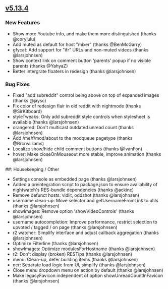 ## [v5.13.4](https://github.com/honestbleeps/Reddit-Enhancement-Suite/releases/v5.13.4)

### New Features

- Show more Youtube info, and make them more distinguished (thanks @corylulu)
- Add muted as default for host "mixer" (thanks @BenMcGarry)
- gfycat: Add support for "ifr" URLs and non-muted videos (thanks @larsjohnsen)
- Show context link on comment button 'parents' popup if no visible parents (thanks @YahyaZ)
- Better intergrate floaters in redesign (thanks @larsjohnsen)

### Bug Fixes

- Fixed "add subreddit" control being above on top of expanded images (thanks @jaysc)
- Fix color of redesign flair in old reddit with nightmode (thanks @SirKitboard)
- styleTweaks: Only add subreddit style controls when stylesheet is available (thanks @larsjohnsen)
- orangered: Don't multicast outdated unread count (thanks @larsjohnsen)
- Add /me/f/mod/about to the modqueue pagetype (thanks @Brcrwilliams)
- Localize show/hide child comment buttons (thanks @IvanFon)
- hover: Make closeOnMouseout more stable, improve animation (thanks @larsjohnsen)

##: Housekeeping / Other

- Settings console as embedded page (thanks @larsjohnsen)
- Added a preintegration script to package.json to ensure availability of nightwatch's RES-bundle dependencies (thanks @ackinc)
- Remove defunct hosts: vidlit, oddshot (thanks @larsjohnsen)
- username clean-up: Move selector and getUsernameFromLink to utils (thanks @larsjohnsen)
- showImages: Remove option 'showVideoControls' (thanks @larsjohnsen)
- username autocompletion: Improve performance, restrict selection to upvoted / tagged / on page (thanks @larsjohnsen)
- r2 watcher: Simplify interface and adjust callback aggregation (thanks @larsjohnsen)
- Optimize Filterline (thanks @larsjohnsen)
- showImages: Optimize modulesForHostname (thanks @larsjohnsen)
- r2: Don't display (broken) RESTips (thanks @larsjohnsen)
- menu: Clean-up, defer building items (thanks @larsjohnsen)
- ner: Separate load logic from UI, simplify (thanks @larsjohnsen)
- Close menu dropdown menu on action by default (thanks @larsjohnsen)
- Make legacyFavicon independent of option showUnreadCountInFavicon (thanks @larsjohnsen)
